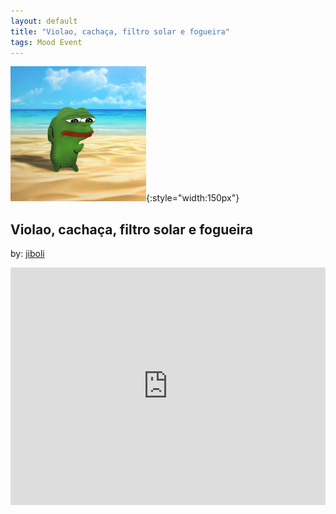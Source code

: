 ```yaml
---
layout: default
title: "Violao, cachaça, filtro solar e fogueira"
tags: Mood Event
---
```

![Pepe](/assets/img/praia.png){:style="width:150px"}
## Violao, cachaça, filtro solar e fogueira

by: [jiboli](https://open.spotify.com/user/12144536312)


<iframe src="https://open.spotify.com/embed/playlist/6wi9IqUQOaKsqX0Pvpxnhy" width="100%" height="380" frameborder="0" allowtransparency="true" allow="encrypted-media"></iframe>
